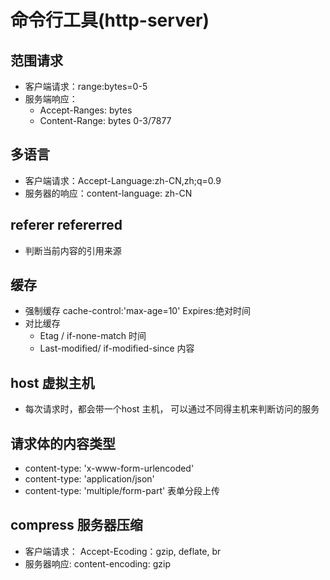 # 命令行工具(http-server)

## 范围请求
- 客户端请求：range:bytes=0-5
- 服务端响应：
    - Accept-Ranges: bytes
    - Content-Range: bytes 0-3/7877

## 多语言
- 客户端请求：Accept-Language:zh-CN,zh;q=0.9
- 服务器的响应：content-language: zh-CN

## referer refererred
- 判断当前内容的引用来源

## 缓存
- 强制缓存 cache-control:'max-age=10' Expires:绝对时间
- 对比缓存 
    - Etag / if-none-match 时间
    - Last-modified/ if-modified-since 内容

## host 虚拟主机
- 每次请求时，都会带一个host 主机， 可以通过不同得主机来判断访问的服务

## 请求体的内容类型
- content-type: 'x-www-form-urlencoded'
- content-type: 'application/json'
- content-type: 'multiple/form-part' 表单分段上传 

## compress 服务器压缩
- 客户端请求： Accept-Ecoding：gzip, deflate, br
- 服务器响应: content-encoding: gzip

